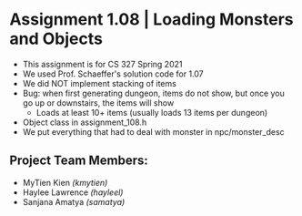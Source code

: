 # Assignment 1.08 | Loading Monsters and Objects
- This assignment is for CS 327 Spring 2021
- We used Prof. Schaeffer's solution code for 1.07
- We did NOT implement stacking of items
- Bug: when first generating dungeon, items do not show, but once you go up or downstairs, the items will show
   - Loads at least 10+ items (usually loads 13 items per dungeon)
- Object class in assignment_108.h
- We put everything that had to deal with monster in npc/monster_desc

## Project Team Members:
- MyTien Kien *(kmytien)*
- Haylee Lawrence *(hayleel)*
- Sanjana Amatya *(samatya)*

